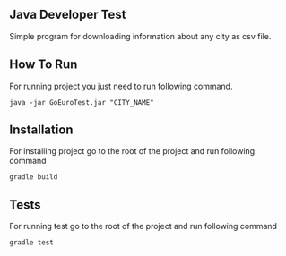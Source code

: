 ## Java Developer Test

Simple program for downloading information about any city as csv file.

## How To Run
For running project you just need to run following command.
```
java -jar GoEuroTest.jar "CITY_NAME"
```

## Installation
For installing project go to the root of the project and run following command
```
gradle build
```
## Tests
For running test go to the root of the project and run following command
```
gradle test
```
